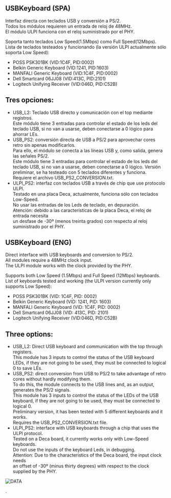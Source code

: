 ## USBKeyboard (SPA)
Interfaz directa con teclados USB y conversión a PS/2.  
Todos los módulos requieren un entrada de reloj de 48MHz.  
El módulo ULPI funciona con el reloj suministrado por el PHY.     


Soporta tanto teclados Low Speed(1.5Mbps) como Full Speed(12Mbps).  
Lista de teclados testeados y funcionando (la versión ULPI actualmente sólo soporta Low Speed):
- POSS PSK301BK (VID:1C4F, PID:0002)
- Belkin Generic Keyboard (VID:1241, PID:1603)
- MANFALI Generic Keyboard (VID:1C4F, PID:0002)
- Dell Smartcard 06JJ08 (VID:413C, PID:2101)
- Logitech Unifying Receiver (VID:046D, PID:C52B)

## Tres opciones:
- USB_L2: Teclado USB directo y comunicación con el top mediante registros.  
  Este módulo tiene 3 entradas para controlar el estado de los leds del teclado USB, si no van a usarse, deben conectarse a 0 lógico para ahorrar LEs.
- USB_PS2: conversión directa de USB a PS/2 para aprovechar cores retro sin apenas modificarlos.  
   Para ello, el módulo se conecta a las líneas USB y, como salida, genera las señales PS/2.  
   Este módulo tiene 3 entradas para controlar el estado de los leds del teclado USB, si no van a usarse, deben conectarse a 0 lógico.
   Versión preliminar, se ha testeado con 5 teclados diferentes y funciona.
   Requiere el archivo USB_PS2_CONVERSION.txt. 
- ULPI_PS2: interfaz con teclados USB a través de chip que use protocolo ULPI.  
  Testado en una placa Deca, actualmente, funciona sólo con teclados Low-Speed.  
  No usar las entradas de los Leds de teclado, en depuración.   
  Atención: debido a las características de la placa Deca, el reloj de entrada necesita  
  un desfase de -30º (menos treinta grados) con respecto al reloj suministrado por el PHY.

## USBKeyboard (ENG)
Direct interface with USB keyboards and conversion to PS/2.  
All modules require a 48MHz clock input.   
The ULPI module works with the clock provided by the PHY.   


Supports both Low Speed (1.5Mbps) and Full Speed (12Mbps) keyboards.  
List of keyboards tested and working (the ULPI version currently only supports Low Speed):
- POSS PSK301BK (VID: 1C4F, PID: 0002)
- Belkin Generic Keyboard (VID: 1241, PID: 1603)
- MANFALI Generic Keyboard (VID: 1C4F, PID: 0002)
- Dell Smartcard 06JJ08 (VID: 413C, PID: 2101)
- Logitech Unifying Receiver (VID:046D, PID:C52B)

## Three options:
- USB_L2: Direct USB keyboard and communication with the top through registers.  
  This module has 3 inputs to control the status of the USB keyboard LEDs, if they are not going to be used, they must be connected to logical 0 to save LEs.  
- USB_PS2: direct conversion from USB to PS/2 to take advantage of retro cores without hardly modifying them.  
   To do this, the module connects to the USB lines and, as an output, generates the PS/2 signals.  
   This module has 3 inputs to control the status of the LEDs of the USB keyboard, if they are not going to be used, they must be connected to logical 0.  
   Preliminary version, it has been tested with 5 different keyboards and it works.    
   Requires the USB_PS2_CONVERSION.txt file.
- ULPI_PS2: interface with USB keyboards through a chip that uses the ULPI protocol.   
  Tested on a Deca board, it currently works only with Low-Speed keyboards.    
  Do not use the inputs of the keyboard Leds, in debugging.   
  Attention: Due to the characteristics of the Deca board, the input clock needs  
  an offset of -30º (minus thirty degrees) with respect to the clock supplied by the PHY.   
  


![DATA](data_capture.png)

.


